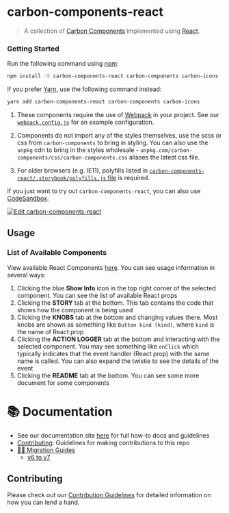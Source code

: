 # carbon-components-react

> A collection of [Carbon Components](https://github.com/IBM/carbon-components) implemented using [React](https://reactjs.org/).

### Getting Started

Run the following command using [npm](https://www.npmjs.com/):

```bash
npm install -S carbon-components-react carbon-components carbon-icons
```

If you prefer [Yarn](https://yarnpkg.com/en/), use the following command instead:

```bash
yarn add carbon-components-react carbon-components carbon-icons
```

1. These components require the use of [Webpack](http://webpack.github.io/docs/tutorials/getting-started/) in your project. See our [`webpack.config.js`](/.storybook/webpack.config.js) for an example configuration.

2. Components do not import any of the styles themselves, use the scss or css from `carbon-components` to bring in styling. You can also use the `unpkg` cdn to bring in the styles wholesale - `unpkg.com/carbon-components/css/carbon-components.css` aliases the latest css file.

3. For older browsers (e.g. IE11), polyfills listed in [`carbon-components-react/.storybook/polyfills.js` file](./.storybook/polyfills.js) is required.

If you just want to try out `carbon-components-react`, you can also use [CodeSandbox](https://codesandbox.io/s/github/IBM/carbon-components-react/tree/master/examples/codesandbox).

[![Edit carbon-components-react](https://codesandbox.io/static/img/play-codesandbox.svg)](https://codesandbox.io/s/github/IBM/carbon-components-react/tree/master/examples/codesandbox)

## Usage

### List of Available Components

View available React Components [here](http://react.carbondesignsystem.com). You can see usage information in several ways:

1. Clicking the blue **Show Info** icon in the top right corner of the selected component. You can see the list of available React props
2. Clicking the **STORY** tab at the bottom. This tab contains the code that shows how the component is being used
3. Clicking the **KNOBS** tab at the bottom and changing values there. Most knobs are shown as something like `Button kind (kind)`, where `kind` is the name of React prop
4. Clicking the **ACTION LOGGER** tab at the bottom and interacting with the selected component. You may see something like `onClick` which typically indicates that the event handler (React prop) with the same name is called. You can also expand the twistie to see the details of the event
5. Clicking the **README** tab at the bottom. You can see some more document for some components

# :books: Documentation

- See our documentation site [here](http://carbondesignsystem.com/getting-started/developers) for full how-to docs and guidelines
- [Contributing](/.github/CONTRIBUTING.md): Guidelines for making contributions to this repo
- [🏃‍♀️ Migration Guides](./docs/migration)
  - [v6 to v7](./docs/migration/migrate-to-7.x.md)

## Contributing

Please check out our [Contribution Guidelines](./.github/CONTRIBUTING.md) for detailed information on how you can lend a hand.
